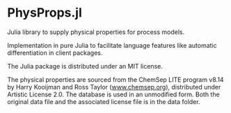 # PhysProps.jl
Julia library to supply physical properties for process models.

Implementation in pure Julia to facilitate language features like automatic differentiation in client packages.

 The Julia package is distributed under an MIT license.

The physical properties are sourced from the ChemSep LITE program v8.14 by Harry Kooijman and Ross Taylor (www.chemsep.org), distributed under Artistic License 2.0. The database is used in an unmodified form. Both the original data file and the associated license file is in the data folder.
